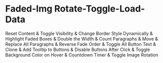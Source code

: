 # Faded-Img Rotate-Toggle-Load-Data
Reset Content &amp; Toggle Visibility &amp; Change Border Style Dynamically &amp; Highlight Faded Boxes &amp; Double the Width &amp; Count Paragraphs &amp; Move &amp; Replace All Paragraphs &amp; Reverse Fade Order &amp; Toggle All Button Text &amp; Clone &amp; Add Tooltip to Buttons &amp; Disable Buttons After Click &amp; Toggle Background Color on Hover &amp; Countdown Timer &amp; Toggle Image Rotation 
